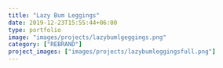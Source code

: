 ```yaml
---
title: "Lazy Bum Leggings"
date: 2019-12-23T15:55:44+06:00
type: portfolio
image: "images/projects/lazybumlgeggings.png"
category: ["REBRAND"]
project_images: ["images/projects/lazybumleggingsfull.png"]
---
```


